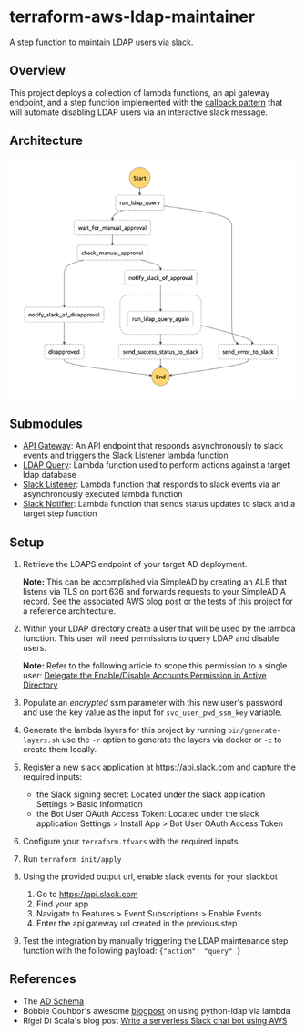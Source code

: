 # terraform-aws-ldap-maintainer

A step function to maintain LDAP users via slack.

## Overview

This project deploys a collection of lambda functions, an api gateway endpoint, and a step function implemented with the [callback pattern](https://docs.aws.amazon.com/step-functions/latest/dg/connect-to-resource.html#connect-wait-token) that will automate disabling LDAP users via an interactive slack message.

## Architecture

![State Machine Definition](_docs/state_machine_def_0.0.1.png)

## Submodules

- [API Gateway](/modules/api_gateway): An API endpoint that responds asynchronously to slack events and triggers the Slack Listener lambda function
- [LDAP Query](/modules/lambda_functions/ldap_query): Lambda function used to perform actions against a target ldap database
- [Slack Listener](/modules/lambda_functions/slack_listener): Lambda function that responds to slack events via an asynchronously executed lambda function
- [Slack Notifier](/modules/lambda_functions/slack_notifier): Lambda function that sends status updates to slack and a target step function

## Setup

1. Retrieve the LDAPS endpoint of your target AD deployment.

    **Note:** This can be accomplished via SimpleAD by creating an ALB that listens via TLS on port 636 and forwards requests to your SimpleAD A record. See the associated [AWS blog post](https://aws.amazon.com/blogs/security/how-to-configure-an-ldaps-endpoint-for-simple-ad/) or the tests of this project for a reference architecture.

2. Within your LDAP directory create a user that will be used by the lambda function. This user will need permissions to query LDAP and disable users.

    **Note:** Refer to the following article to scope this permission to a single user: [Delegate the Enable/Disable Accounts Permission in Active Directory](https://thebackroomtech.com/2009/07/01/howto-delegate-the-enabledisable-accounts-permission-in-active-directory/)

3. Populate an *encrypted* ssm parameter with this new user's password and use the key value as the input for `svc_user_pwd_ssm_key` variable.
4. Generate the lambda layers for this project by running `bin/generate-layers.sh` use the `-r` option to generate the layers via docker or `-c` to create them locally.
5. Register a new slack application at https://api.slack.com and capture the required inputs:
    - the Slack signing secret: Located under the slack application Settings > Basic Information
    - the Bot User OAuth Access Token: Located under the slack application Settings > Install App > Bot User OAuth Access Token
6. Configure your `terraform.tfvars` with the required inputs.
7. Run `terraform init/apply`
8. Using the provided output url, enable slack events for your slackbot
      1. Go to https://api.slack.com
      2. Find your app
      3. Navigate to Features > Event Subscriptions > Enable Events
      4. Enter the api gateway url created in the previous step
9. Test the integration by manually triggering the LDAP maintenance step function with the following payload: `{"action": "query" }`

## References

- The [AD Schema](https://docs.microsoft.com/en-us/windows/win32/adschema/active-directory-schema)
- Bobbie Couhbor's awesome [blogpost](https://blog.kloud.com.au/2018/01/09/replacing-the-service-desk-with-bots-using-amazon-lex-and-amazon-connect-part-3/) on using python-ldap via lambda
- Rigel Di Scala's blog post [Write a serverless Slack chat bot using AWS](https://chatbotslife.com/write-a-serverless-slack-chat-bot-using-aws-e2d2432c380e)
